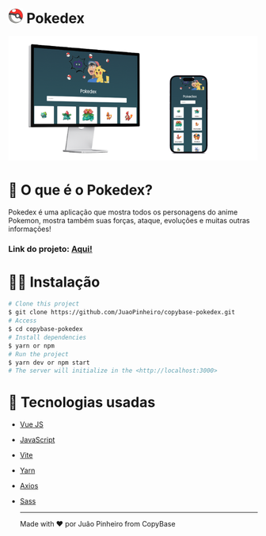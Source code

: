 # <img src="./src/assets/pokebal.png" height="30" width="30"/> Pokedex


<img src="./src/assets/mockup.png"   width="800"/>

# 📄 O que é o Pokedex?

Pokedex é uma aplicação que mostra todos os personagens do anime Pokemon, mostra também suas forças, ataque, evoluções e muitas outras informações!

### Link do projeto: <a href='https://copybase-pokedex.vercel.app'> Aqui!</a>

# 👨‍💻 Instalação

```bash
# Clone this project
$ git clone https://github.com/JuaoPinheiro/copybase-pokedex.git
# Access
$ cd copybase-pokedex
# Install dependencies
$ yarn or npm 
# Run the project
$ yarn dev or npm start 
# The server will initialize in the <http://localhost:3000>
```

# 👾 Tecnologias usadas

* [Vue JS](https://vuejs.org)
* [JavaScript](https://www.javascript.com)
* [Vite](https://vitejs.dev)
* [Yarn](https://yarnpkg.com)
* [Axios](https://axios-http.com/ptbr/docs/intro)
* [Sass](https://sass-lang.com)

  
  ---
  Made with ❤️ por Juão Pinheiro from CopyBase
